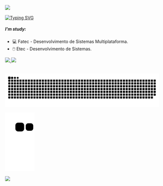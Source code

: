 <img src="https://capsule-render.vercel.app/api?type=waving&color=00f5d4&height=150&section=header" />

[![Typing SVG](https://readme-typing-svg.herokuapp.com/?color=00bfbf&size=35&center=true&vCenter=true&width=1000&lines=Hello,+my+name+is+Valéria;Welcome!+:%29)](https://git.io/typing-svg)


##### I'm study:
- 💻 Fatec - Desenvolvimento de Sistemas Multiplataforma. 
- 🖱️ Etec - Desenvolvimento de Sistemas.


<!--

<img align="center" src="https://cdn.jsdelivr.net/gh/devicons/devicon@latest/icons/javascript/javascript-original.svg" width="50" heigth="50" />
<img align="center" src="https://cdn.jsdelivr.net/gh/devicons/devicon@latest/icons/bootstrap/bootstrap-original.svg" width="50" heigth="50"/>
-->       
<div>
<a href="https://github.com/ValeriaDeFreitas">
<img loading="lazy" height="180em" src="https://github-readme-stats.vercel.app/api/top-langs/?username=ValeriaDeFreitas&layout=compact&langs_count=7&theme=neon&hide_border"/>
<img loading="lazy" height="180em" src="https://github-readme-stats.vercel.app/api?username=ValeriaDeFreitas&show_icons=true&theme=neon&include_all_commits=true&count_private=true"/>
</div>
<br>
<br>
<picture>
  <source
    media="(prefers-color-scheme: dark)"
    srcset="https://raw.githubusercontent.com/platane/snk/output/github-contribution-grid-snake-dark.svg"
  />
  <source
    media="(prefers-color-scheme: light)"
    srcset="https://raw.githubusercontent.com/platane/snk/output/github-contribution-grid-snake.svg"
  />
  <img
    alt="github contribution grid snake animation"
    src="https://raw.githubusercontent.com/platane/snk/output/github-contribution-grid-snake.svg"
  />
</picture>

![Snake animation](https://github.com/ValeriaDeFreitas/ValeriaDeFreitas/blob/output/github-contribution-grid-snake.svg)

<img src="https://capsule-render.vercel.app/api?type=waving&color=00f5d4&height=130&section=footer" />
    
